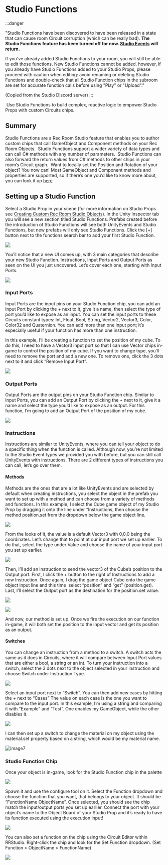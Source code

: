 # Studio Functions


:::danger



"Studio Functions have been discovered to have been released in a state that can cause room Circuit corruption (which can be really bad). **The Studio Functions feature has been turned off for now. [Studio Events](/docs/cv2instudio/Events/senders) will return.**

If you've already added Studio Functions to your room, you will still be able to edit those functions. New Studio Functions cannot be added. however, if you already have Studio Functions added to your Studio Props, please proceed with caution when editing: avoid renaming or deleting Studio Functions and double-check that all Studio Function chips in the subroom are set for accurate function calls before using "Play" or "Upload"."


(Copied from the Studio Discord server)
:::

 Use Studio Functions to build complex, reactive logic to empower Studio Props with custom Circuits chips.

## Summary

Studio Functions are a Rec Room Studio feature that enables you to author custom chips that call GameObject and Component methods on your Rec Room Objects.  Studio Functions support a wider variety of data types and can call C# methods with any number of parameters.  Studio Functions can also forward the return values from C# methods to other chips in your room’s Circuit graph.  Want to locally set the Position and Rotation of your object? You now can! Most GameObject and Component methods and properties are supported, so if there’s one you’d like to know more about, you can look it up [here](https://docs.unity3d.com/ScriptReference/GameObject.html)

## Setting up a Studio Function

Select a Studio Prop in your scene (for more information on Studio Props see [Creating Custom Rec Room Studio Objects](/docs/BuildinginRRS/custom)). In the Unity Inspector tab you will see a new section titled Studio Functions. Prefabs created before the introduction of Studio Functions will see both UnityEvents and Studio Functions, but new prefabs will only see Studio Functions. Click the \[+\] button next to the functions search bar to add your first Studio Function.

![](studiofunctions-images/image8.png)

You’ll notice that a new UI comes up, with 3 main categories that describe your new Studio Function. Instructions, Input Ports and Output Ports as seen on the UI you just uncovered. Let’s cover each one, starting with Input Ports.

![](studiofunctions-images/image14.png)

### Input Ports

Input Ports are the input pins on your Studio Function chip, you can add an Input Port by clicking the + next to it, give it a name, then select the type of port you’d like to expose as an input. You can set the input ports to these Circuits constant types: Int, Float, Bool, String, Vector2, Vector3, Color, Color32 and Quaternion. You can add more than one input port; it’s especially useful if your function has more than one instruction.

In this example, I’ll be creating a function to set the position of my cube. To do this, I need to have a Vector3 input port so that I can use Vector chips in-game to control the position of my cube. If you want to change type, you’ll need to remove the port and add a new one. To remove one, click the 3 dots next to it and click “Remove Input Port”.

![](studiofunctions-images/image3.png)

### Output Ports

Output Ports are the output pins on your Studio Function chip. Similar to Input Ports, you can add an Output Port by clicking the + next to it, give it a name and select the type you’d like to expose as an output. For this function, I’m going to add an Output Port of the position of my cube.

![](studiofunctions-images/image5.png)

### Instructions

Instructions are similar to UnityEvents, where you can tell your object to do a specific thing when the function is called. Although now, you’re not limited to the Studio Event types we provided you with before, but you can still call UnityEvents with instructions. There are 2 different types of instructions you can call, let’s go over them.

#### Methods

Methods are the ones that are a lot like UnityEvents and are selected by default when creating instructions, you select the object in the prefab you want to set up with a method and can choose from a variety of methods and functions. In this example, I select the Cube game object of my Studio Prop by dragging it onto the line under “Instructions, then choose the method position.set from the dropdown below the game object line.

![](studiofunctions-images/image2.png)

From the looks of it, the value is a default Vector3 with 0,0,0 being the coordinates. Let’s change that to point at our input port we set up earlier. To do that, select the type under Value and choose the name of your input port you set up earlier.

![](studiofunctions-images/image12.png)

Then, I’ll add an instruction to send the vector3 of the Cube’s position to the Output port. First, I click the + button to the right of Instructions to add a new Instruction. Once again, I drag the game object Cube onto the game object input line and this time  select “position” and “get” (position.get). Last, I’ll select the Output port as the destination for the position.set value.

![](studiofunctions-images/image10.png)

![](studiofunctions-images/image9.png)

And now, our method is set up. Once we fire the execution on our function in-game, it will both set the position to the input vector and get its position as an output.

#### Switches

You can change an instruction from a method to a switch. A switch acts the same as it does in Circuits, where it will compare between Input Port values that are either a bool, a string or an int. To turn your instruction into a switch, select the 3 dots next to the object selected in your instruction and choose Switch under Instruction Type.

![](studiofunctions-images/image11.png)

Select an input port next to “Switch”. You can then add new cases by hitting the + next to “Cases” The value on each case is the one you want to compare to the input port. In this example, I’m using a string and comparing it with “Example” and “Test”. One enables my GameObject, while the other disables it.

![](studiofunctions-images/image4.png)

I can then set up a switch to change the material on my object using the material.set property based on a string, which would be my material name.

![image7](studiofunctions-images/image7.png)

### Studio Function Chip

Once your object is in-game, look for the Studio Function chip in the palette

![](studiofunctions-images/image6.png)

Spawn it and use the configure tool on it. Select the Function dropdown and choose the function that you want, that belongs to your object. It should be “FunctionName ObjectName”. Once selected, you should see the chip match the input/output ports you set up earlier. Connect the port with your object’s name to the Object Board of your Studio Prop and it’s ready to have its function executed using the execution input!

![](studiofunctions-images/image13.png)

You can also set a function on the chip using the Circuit Editor within RRStudio. Right-click the chip and look for the Set Function dropdown. (Set Function > ObjectName > FunctionName)

![](studiofunctions-images/image1.png)